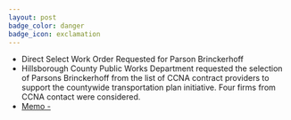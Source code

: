 ```yaml
---
layout: post
badge_color: danger
badge_icon: exclamation
---
```


* Direct Select Work Order Requested for Parson Brinckerhoff 
* Hillsborough County Public Works Department requested the selection of Parsons Brinckerhoff from the list of CCNA contract providers to support the countywide transportation plan initiative. Four firms from CCNA contact were considered.
* [Memo -](http://www.hillsboroughcounty.org/DocumentCenter/View/16758)
